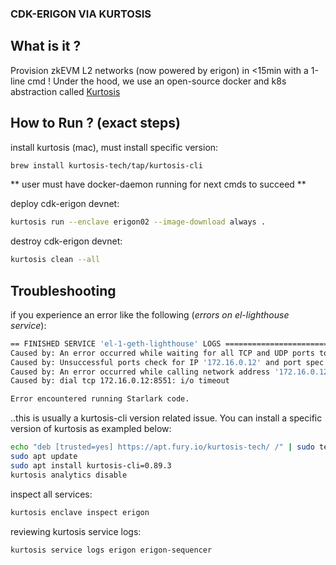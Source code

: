 ### CDK-ERIGON VIA KURTOSIS


## What is it ? 

Provision zkEVM L2 networks (now powered by erigon) in <15min with a 1-line cmd !
Under the hood, we use an open-source docker and k8s abstraction called [Kurtosis](https://docs.kurtosis.com/install/)

## How to Run ? (exact steps)

install kurtosis (mac), must install specific version:
```bash
brew install kurtosis-tech/tap/kurtosis-cli
```

** user must have docker-daemon running for next cmds to succeed **

deploy cdk-erigon devnet:
```bash
kurtosis run --enclave erigon02 --image-download always .
```

destroy cdk-erigon devnet:
```bash
kurtosis clean --all
```

## Troubleshooting

if you experience an error like the following (*errors on el-lighthouse service*):
```bash
== FINISHED SERVICE 'el-1-geth-lighthouse' LOGS ===================================
Caused by: An error occurred while waiting for all TCP and UDP ports to be open
Caused by: Unsuccessful ports check for IP '172.16.0.12' and port spec '{privatePortSpec:0xc0006f7020}', even after '240' retries with '500' milliseconds in between retries. Timeout '2m0s' has been reached
Caused by: An error occurred while calling network address '172.16.0.12:8551' with port protocol 'TCP' and using time out '200ms'
Caused by: dial tcp 172.16.0.12:8551: i/o timeout

Error encountered running Starlark code.
```

..this is usually a kurtosis-cli version related issue. You can install a specific
version of kurtosis as exampled below:
```bash
echo "deb [trusted=yes] https://apt.fury.io/kurtosis-tech/ /" | sudo tee /etc/apt/sources.list.d/kurtosis.list
sudo apt update
sudo apt install kurtosis-cli=0.89.3
kurtosis analytics disable
```


inspect all services:
```bash
kurtosis enclave inspect erigon
```


reviewing kurtosis service logs:
```bash
kurtosis service logs erigon erigon-sequencer
```
